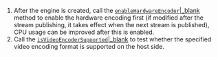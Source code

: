 1. After the engine is created, call the [`enableHardwareEncoder`\|_blank](@enableHardwareEncoder) method to enable the hardware encoding first (if modified after the stream publishing, it takes effect when the next stream is published), CPU usage can be improved after this is enabled.
2. Call the [`isVideoEncoderSupported`\|_blank](@isVideoEncoderSupported) to test whether the specified video encoding format is supported on the host side.



